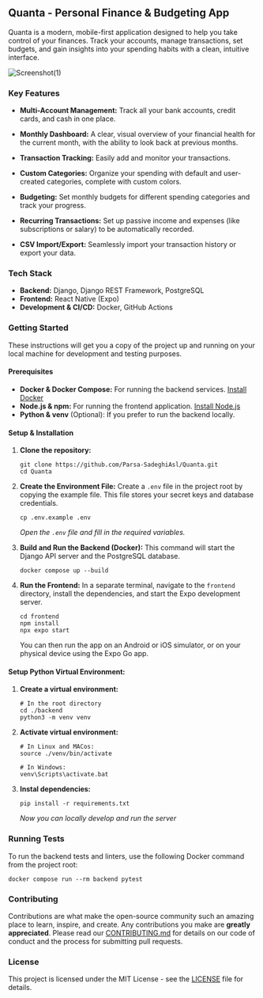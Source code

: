 ## Quanta - Personal Finance & Budgeting App
Quanta is a modern, mobile-first application designed to help you take control of your finances. Track your accounts, manage transactions, set budgets, and gain insights into your spending habits with a clean, intuitive interface.

![Screenshot(1)](https://github.com/user-attachments/assets/2b96aebf-c3be-4123-a858-8458c80bb741)

### Key Features

* **Multi-Account Management:** Track all your bank accounts, credit cards, and cash in one place.

* **Monthly Dashboard:** A clear, visual overview of your financial health for the current month, with the ability to look back at previous months.
* **Transaction Tracking:** Easily add and monitor your transactions.
* **Custom Categories:** Organize your spending with default and user-created categories, complete with custom colors.
* **Budgeting:** Set monthly budgets for different spending categories and track your progress.
* **Recurring Transactions:** Set up passive income and expenses (like subscriptions or salary) to be automatically recorded.
* **CSV Import/Export:** Seamlessly import your transaction history or export your data.

### Tech Stack

* **Backend:** Django, Django REST Framework, PostgreSQL
* **Frontend:** React Native (Expo)
* **Development & CI/CD:** Docker, GitHub Actions

### Getting Started

These instructions will get you a copy of the project up and running on your local machine for development and testing purposes.

#### Prerequisites

* **Docker & Docker Compose:** For running the backend services. [Install Docker](https://docs.docker.com/get-docker/)
* **Node.js & npm:** For running the frontend application. [Install Node.js](https://nodejs.org/)
* **Python & venv** (Optional): If you prefer to run the backend locally.

#### Setup & Installation

1.  **Clone the repository:**
    ```
    git clone https://github.com/Parsa-SadeghiAsl/Quanta.git
    cd Quanta
    ```

2.  **Create the Environment File:**
    Create a `.env` file in the project root by copying the example file. This file stores your secret keys and database credentials.
    ```
    cp .env.example .env
    ```
    *Open the `.env` file and fill in the required variables.*

3.  **Build and Run the Backend (Docker):**
    This command will start the Django API server and the PostgreSQL database.
    ```
    docker compose up --build
    ```

4.  **Run the Frontend:**
    In a separate terminal, navigate to the `frontend` directory, install the dependencies, and start the Expo development server.
    ```
    cd frontend
    npm install
    npx expo start
    ```
    You can then run the app on an Android or iOS simulator, or on your physical device using the Expo Go app.

#### Setup Python Virtual Environment:

1. **Create a virtual environment:**
    ```
    # In the root directory 
    cd ./backend
    python3 -m venv venv
    ```
2. **Activate virtual environment:**
    ```
    # In Linux and MACos:
    source ./venv/bin/activate

    # In Windows:
    venv\Scripts\activate.bat
    ```
3. **Instal dependencies:**
    ```
    pip install -r requirements.txt
    ```
    *Now you can locally develop and run the server*

### Running Tests

To run the backend tests and linters, use the following Docker command from the project root:
```
docker compose run --rm backend pytest
```

### Contributing

Contributions are what make the open-source community such an amazing place to learn, inspire, and create. Any contributions you make are **greatly appreciated**. Please read our [CONTRIBUTING.md](CONTRIBUTING.md) for details on our code of conduct and the process for submitting pull requests.

### License
This project is licensed under the MIT License - see the [LICENSE](LICENSE) file for details.
